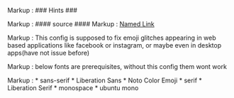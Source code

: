 Markup : ### Hints ###

Markup : #### source #### Markup :  [Named Link](https://www.reddit.com/r/linuxquestions/comments/dap511/comment/f1sink3/?utm_source=share&utm_medium=web2x&context=3 "reddit post")

Markup : This config is supposed to fix emoji glitches appearing in web based applications
like facebook or instagram, or maybe even in desktop apps(have not issue before)

Markup : below fonts are prerequisites, without this config them wont work

Markup : * sans-serif
			* Liberation Sans
            * Noto Color Emoji
         * serif
         	* Liberation Serif
		 * monospace
         	* ubuntu mono

